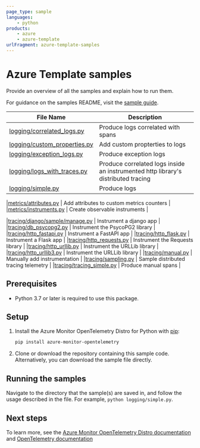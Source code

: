 ```yaml
---
page_type: sample
languages:
    - python
products:
    - azure
    - azure-template
urlFragment: azure-template-samples
---
```


# Azure Template samples

Provide an overview of all the samples and explain how to run them.

For guidance on the samples README, visit the [sample guide](https://github.com/Azure/azure-sdk-for-python/blob/main/doc/dev/sample_guide.md#package-sample-readme).


|**File Name**|**Description**|
|----------------|-------------|
|[logging/correlated_logs.py][correlated_logs] | Produce logs correlated with spans |
|[logging/custom_properties.py][custom_properties] | Add custom propterties to logs |
|[logging/exception_logs.py][exception_logs] | Produce exception logs |
|[logging/logs_with_traces.py][logs_with_traces] | Produce correlated logs inside an instrumented http library's distributed tracing |
|[logging/simple.py][logging_simple] | Produce logs |

|[metrics/attributes.py][attributes] | Add attributes to custom metrics counters |
|[metrics/instruments.py][instruments] | Create observable instruments |

|[tracing/django/sample/manage.py][django] | Instrument a django app |
|[tracing/db_psycopg2.py][db_psycopg2] | Instrument the PsycoPG2 library |
|[tracing/http_fastapi.py][http_fastapi] | Instrument a FastAPI app |
|[tracing/http_flask.py][http_flask] | Instrument a Flask app |
|[tracing/http_requests.py][http_requests] | Instrument the Requests library |
|[tracing/http_urllib.py][http_urllib] | Instrument the URLLib library |
|[tracing/http_urllib3.py][http_urllib3] | Instrument the URLLib library |
|[tracing/manual.py][manual] | Manually add instrumentation |
|[tracing/sampling.py][sampling] | Sample distributed tracing telemetry |
|[tracing/tracing_simple.py][tracing_simple] | Produce manual spans |

## Prerequisites

* Python 3.7 or later is required to use this package.

## Setup

1. Install the Azure Monitor OpenTelemetry Distro for Python with [pip][pip]:

    ```sh
    pip install azure-monitor-opentelemetry
    ```

2. Clone or download the repository containing this sample code. Alternatively, you can download the sample file directly.

## Running the samples

 Navigate to the directory that the sample(s) are saved in, and follow the usage described in the file. For example, `python logging/simple.py`.

## Next steps

To learn more, see the [Azure Monitor OpenTelemetry Distro documentation][distro_docs] and [OpenTelemetry documentation][otel_docs]

<!-- Links -->
[distro_docs]: https://learn.microsoft.com/opentelemetryazure/azure-monitor/app/opentelemetry-enable?tabs=python
[otel_docs]: https://opentelemetry.io/docs/
[correlated_logs]: https://github.com/Azure/azure-sdk-for-python/tree/main/sdk/monitor/azure-monitor-opentelemetry/samples/logging/correlated_logs.py
[custom_properties]: https://github.com/Azure/azure-sdk-for-python/tree/main/sdk/monitor/azure-monitor-opentelemetry/samples/logging/custom_properties.py
[exception_logs]: https://github.com/Azure/azure-sdk-for-python/tree/main/sdk/monitor/azure-monitor-opentelemetry/samples/logging/exception_logs.py
[logs_with_traces]: https://github.com/Azure/azure-sdk-for-python/tree/main/sdk/monitor/azure-monitor-opentelemetry/samples/logging/logs_with_traces.py
[logging_simple]: https://github.com/Azure/azure-sdk-for-python/tree/main/sdk/monitor/azure-monitor-opentelemetry/samples/logging/simple.py
[attributes]: https://github.com/Azure/azure-sdk-for-python/tree/main/sdk/monitor/azure-monitor-opentelemetry/samples/metrics/attributes.py
[instruments]: https://github.com/Azure/azure-sdk-for-python/tree/main/sdk/monitor/azure-monitor-opentelemetry/samples/metrics/instruments.py
[django]: https://github.com/Azure/azure-sdk-for-python/tree/main/sdk/monitor/azure-monitor-opentelemetry/samples/tracing/django/manage.py
[db_psycopg2]: https://github.com/Azure/azure-sdk-for-python/tree/main/sdk/monitor/azure-monitor-opentelemetry/samples/tracing/db_psycopg2.py
[http_fastapi]: https://github.com/Azure/azure-sdk-for-python/tree/main/sdk/monitor/azure-monitor-opentelemetry/samples/tracing/http_fastapi.py
[http_flask]: https://github.com/Azure/azure-sdk-for-python/tree/main/sdk/monitor/azure-monitor-opentelemetry/samples/tracing/http_flask.py
[http_requests]: https://github.com/Azure/azure-sdk-for-python/tree/main/sdk/monitor/azure-monitor-opentelemetry/samples/tracing/http_requests.py
[http_urllib]: https://github.com/Azure/azure-sdk-for-python/tree/main/sdk/monitor/azure-monitor-opentelemetry/samples/tracing/http_urllib.py
[http_urllib3]: https://github.com/Azure/azure-sdk-for-python/tree/main/sdk/monitor/azure-monitor-opentelemetry/samples/tracing/http_urllib3.py
[manual]: https://github.com/Azure/azure-sdk-for-python/tree/main/sdk/monitor/azure-monitor-opentelemetry/samples/tracing/manual.py
[sampling]: https://github.com/Azure/azure-sdk-for-python/tree/main/sdk/monitor/azure-monitor-opentelemetry/samples/tracing/sampling.py
[tracing_simple]: https://github.com/Azure/azure-sdk-for-python/tree/main/sdk/monitor/azure-monitor-opentelemetry/samples/tracing/simple.py
[pip]: https://pypi.org/project/pip/